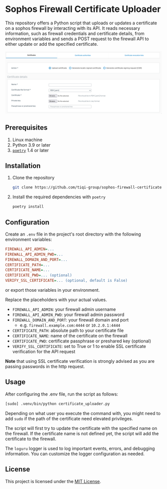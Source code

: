 # Sophos Firewall Certificate Uploader

This repository offers a Python script that uploads or updates a certificate on a sophos firewall by interacting with its API.
It reads necessary information, such as firewall credentials and certificate details, from environment variables and sends a POST request to the firewall API to either update or add the specified certificate.

![image](static/firewall_certificate_ui.png)

## Prerequisites
1. Linux machine
2. Python 3.9 or later
3. [`poetry`](https://python-poetry.org/) 1.4 or later

## Installation
1. Clone the repository
    ```bash
    git clone https://github.com/tiqi-group/sophos-firewall-certificate-uploader.git
    ```

2. Install the required dependencies with `poetry`
    ```bash
    poetry install
    ```

## Configuration
Create an `.env` file in the project's root directory with the following environment variables:
```ini
FIREWALL_API_ADMIN=...
FIREWALL_API_ADMIN_PWD=...
FIREWALL_DOMAIN_AND_PORT=...
CERTIFICATE_PATH=...
CERTIFICATE_NAME=...
CERTIFICATE_PWD=... (optional)
VERIFY_SSL_CERTIFICATE=... (optional, default is False)
```
or export those variables in your environment.

Replace the placeholders with your actual values.
- `FIREWALL_API_ADMIN`: your firewall admin username
- `FIREWALL_API_ADMIN_PWD`: your firewall admin password
- `FIREWALL_DOMAIN_AND_PORT`: your firewall domain and port
  - e.g. `firewall.example.com:4444` or `10.2.0.1:4444`
- `CERTIFICATE_PATH`: absolute path to your certificate file
- `CERTIFICATE_NAME`: name of the certificate on the firewall
- `CERTIFICATE_PWD`: certificate passphrase or preshared key (optional)
- `VERIFY_SSL_CERTIFICATE`: set to True or 1 to enable SSL certificate verification for the API request

**Note** that using SSL certificate verification is strongly advised as you are passing passwords in the http request.

## Usage

After configuring the .env file, run the script as follows:
```bash
[sudo] .venv/bin/python certificate_uploader.py
```
Depending on what user you execute the command with, you might need to add `sudo` if the path of the certificate need elevated privileges.

The script will first try to update the certificate with the specified name on the firewall. If the certificate name is not defined yet, the script will add the certificate to the firewall.

The `loguru` logger is used to log important events, errors, and debugging information. You can customize the logger configuration as needed.

## License

This project is licensed under the [MIT License](./LICENSE).